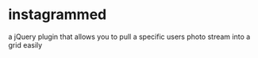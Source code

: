 instagrammed
============

a jQuery plugin that allows you to pull a specific users photo stream into a grid easily